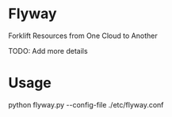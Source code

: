 Flyway
======

Forklift Resources from One Cloud to Another

TODO: Add more details

Usage
=====

python flyway.py --config-file ./etc/flyway.conf
